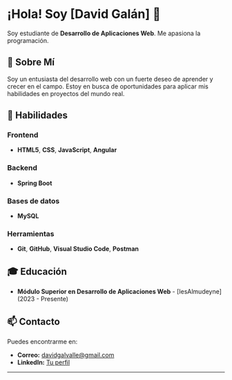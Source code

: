 # ¡Hola! Soy [David Galán] 👋

Soy estudiante de **Desarrollo de Aplicaciones Web**. Me apasiona la programación. 

## 🚀 Sobre Mí
Soy un entusiasta del desarrollo web con un fuerte deseo de aprender y crecer en el campo. Estoy en busca de oportunidades para aplicar mis habilidades en proyectos del mundo real.

## 🌟 Habilidades

### Frontend
- **HTML5**, **CSS**, **JavaScript**, **Angular**

### Backend
- **Spring Boot**

### Bases de datos
- **MySQL**

### Herramientas
- **Git**, **GitHub**, **Visual Studio Code**, **Postman**

## 🎓 Educación
- **Módulo Superior en Desarrollo de Aplicaciones Web** - [IesAlmudeyne] (2023 - Presente)

## 📫 Contacto
Puedes encontrarme en:
- **Correo:** [davidgalvalle@gmail.com](mailto:davidgalvalle@gmail.com)
- **LinkedIn:** [Tu perfil](www.linkedin.com/in/david-galán-valle-5a015630b)
---
